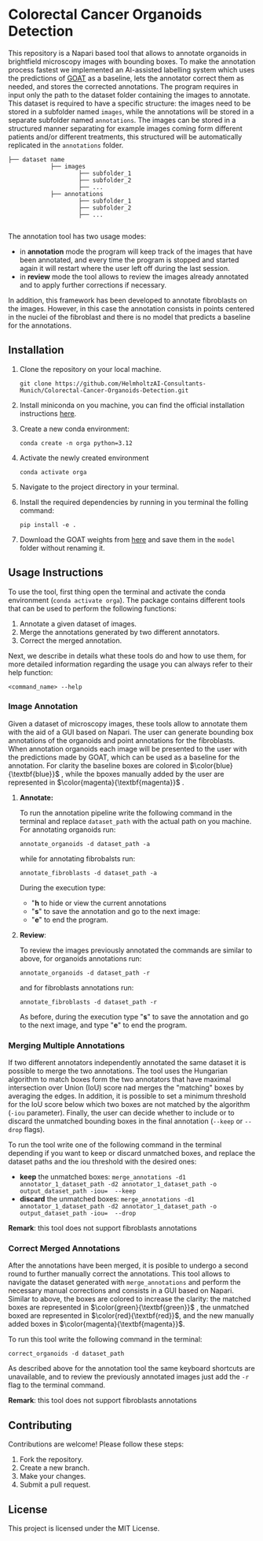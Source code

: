 # Colorectal Cancer Organoids Detection

This repository is a Napari based tool that allows to annotate organoids in brightfield microscopy images with bounding boxes. To make the annotation process fastest we implemented an AI-assisted labelling system which uses the predictions of [GOAT](https://github.com/msknorr/goat-public) as a baseline, lets the annotator correct them as needed, and stores the corrected annotations.
The program requires in input only the path to the dataset folder containing the images to annotate. This dataset is required to have a specific structure: the images need to be stored in a subfolder named `images`, while the annotations will be stored in a separate subfolder named `annotations`. The images can be stored in a structured manner separating for example images coming form different patients and/or different treatments, this structured will be automatically replicated in the `annotations` folder.

```
├── dataset name
            ├── images
                    ├── subfolder_1
                    ├── subfolder_2
                    ├── ...
            ├── annotations
                    ├── subfolder_1
                    ├── subfolder_2
                    ├── ...
                
```

The annotation tool has two usage modes:
- in **annotation** mode the program will keep track of the images that have been annotated, and every time the program is stopped and started again it will restart where the user left off during the last session.
- in **review** mode the tool allows to review the images already annotated and to apply further corrections if necessary.

In addition, this  framework has been developed to annotate fibroblasts on the images. However, in this case the annotation consists in points centered in the nuclei of the fibroblast and there is no model that predicts a baseline for the annotations.

## Installation

1. Clone the repository on your local machine.
    ```shell
    git clone https://github.com/HelmholtzAI-Consultants-Munich/Colorectal-Cancer-Organoids-Detection.git
    ```
2. Install miniconda on you machine, you can find the official installation instructions [here](https://docs.anaconda.com/miniconda/miniconda-install/).
3. Create a new conda environment:
    ```shell
    conda create -n orga python=3.12
    ``` 
4. Activate the newly created environment
    ```shell
    conda activate orga
    ``` 
5. Navigate to the project directory in your terminal.
6. Install the required dependencies by running in you terminal the folling command:
    ```shell
    pip install -e .
    ```

7. Download the GOAT weights from [here](https://drive.google.com/file/d/1AcrYCBR5-kg91C61boj221t1X_SVX8Hv/view) and save them in the `model` folder without renaming it.

## Usage Instructions

To use the tool, first thing open the terminal and activate the conda environment (`conda activate orga`). The package contains different tools that can be used to perform the following functions:

1. Annotate a given dataset of images.
2. Merge the annotations generated by two different annotators.
3. Correct the merged annotation.

Next, we describe in details what these tools do and how to use them, for more detailed information regarding the usage you can always refer to their help function:
```shell
<command_name> --help
```

### Image Annotation

Given a dataset of microscopy images, these tools allow to annotate them with the aid of a GUI based on Napari. The user can generate bounding box annotations of the organoids and point annotations for the fibroblasts. When annotation organoids each image will be presented to the user with the predictions made by GOAT, which can be used as a baseline for the annotation. For clarity the baseline boxes are colored in $\color{blue}{\textbf{blue}}$ , while the bpoxes manually added by the user are represented in $\color{magenta}{\textbf{magenta}}$ .

1. **Annotate:** 

    To run the annotation pipeline write the following command in the terminal and replace `dataset_path` with the actual path on you machine. For annotating organoids run:
    ```shell
    annotate_organoids -d dataset_path -a
    ```
    while for annotating fibrobalsts run:
    ```shell
    annotate_fibroblasts -d dataset_path -a
    ```
    During the execution type:
    - "**h** to hide or view the current annotations
    - "**s**" to save the annotation and go to the next image:
    - "**e**" to end the program.

2. **Review**:

    To review the images previously annotated the commands are similar to above, for organoids annotations run:
    ```shell
    annotate_organoids -d dataset_path -r
    ```
    and for fibroblasts annotations run:
    ```shell
    annotate_fibroblasts -d dataset_path -r
    ```

    As before, during the execution type "**s**" to save the annotation and go to the next image, and type "**e**" to end the program.

### Merging Multiple Annotations

If two different annotators independently annotated the same dataset it is possible to merge the two annotations. The tool uses the Hungarian algorithm to match boxes form the two annotators that have maximal intersection over Union (IoU) score nad merges the "matching" boxes by averaging the edges. In addition, it is possible to set a minimum threshold for the IoU score below which two boxes are not matched by the algorithm (```-iou``` parameter). Finally, the user can decide whether to include or to discard the unmatched bounding boxes in the final annotation (```--keep``` or ```--drop``` flags).

To run the tool write one of the following command in the terminal depending if you want to keep or discard unmatched boxes, and replace the dataset paths and the iou threshold with the desired ones:
- **keep** the unmatched boxes: ```merge_annotations -d1 annotator_1_dataset_path -d2 annotator_1_dataset_path -o output_dataset_path -iou=  --keep```
- **discard** the unmatched boxes: ```merge_annotations -d1 annotator_1_dataset_path -d2 annotator_1_dataset_path -o output_dataset_path -iou=  --drop```

**Remark**: this tool does not support fibroblasts annotations

### Correct Merged Annotations

After the annotations have been merged, it is posible to undergo a second round to further manually correct the annotations. This tool allows to navigate the dataset generated with ```merge_annotations``` and perform the necessary manual corrections and consists in a GUI based on Napari. Similar to above, the boxes are colored to increase the clarity: the matched boxes are represented in $\color{green}{\textbf{green}}$ , the unmatched boxed are represented in $\color{red}{\textbf{red}}$, and the new manually added boxes in $\color{magenta}{\textbf{magenta}}$.

To run this tool write the following command in the terminal:

```shell
correct_organoids -d dataset_path
```

As described above for the annotation tool the same keyboard shortcuts are unavailable, and to review the previously annotated images just add the ```-r``` flag to the terminal command.

**Remark**: this tool does not support fibroblasts annotations

## Contributing

Contributions are welcome! Please follow these steps:

1. Fork the repository.
2. Create a new branch.
3. Make your changes.
4. Submit a pull request.

## License

This project is licensed under the MIT License.
